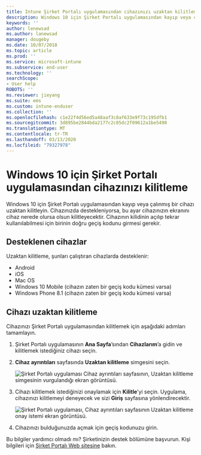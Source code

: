 ```yaml
---
title: Intune Şirket Portalı uygulamasından cihazınızı uzaktan kilitleme
description: Windows 10 için Şirket Portalı uygulamasından kayıp veya çalınmış bir cihazı uzaktan kilitleme
keywords: ''
author: lenewsad
ms.author: lanewsad
manager: dougeby
ms.date: 10/07/2018
ms.topic: article
ms.prod: ''
ms.service: microsoft-intune
ms.subservice: end-user
ms.technology: ''
searchScope:
- User help
ROBOTS: ''
ms.reviewer: jieyang
ms.suite: ems
ms.custom: intune-enduser
ms.collection: ''
ms.openlocfilehash: c1e22f4d56ed5a48aaf3c8af633e9f73c195dfb1
ms.sourcegitcommit: 3d895be2844bda2177c2c85dc2f09612a1be5490
ms.translationtype: MT
ms.contentlocale: tr-TR
ms.lasthandoff: 03/13/2020
ms.locfileid: "79327978"
---
```

# <a name="lock-your-device-from-the-company-portal-app-for-windows-10"></a>Windows 10 için Şirket Portalı uygulamasından cihazınızı kilitleme

Windows 10 için Şirket Portalı uygulamasından kayıp veya çalınmış bir cihazı uzaktan kilitleyin. Cihazınızda destekleniyorsa, bu ayar cihazınızın ekranını cihaz nerede olursa olsun kilitleyecektir. Cihazının kilidinin açılıp tekrar kullanılabilmesi için birinin doğru geçiş kodunu girmesi gerekir.

## <a name="supported-devices"></a>Desteklenen cihazlar

Uzaktan kilitleme, şunları çalıştıran cihazlarda desteklenir:  

* Android
* iOS
* Mac OS
* Windows 10 Mobile (cihazın zaten bir geçiş kodu kümesi varsa)
* Windows Phone 8.1 (cihazın zaten bir geçiş kodu kümesi varsa) 
  
## <a name="remote-lock-device"></a>Cihazı uzaktan kilitleme
Cihazınızı Şirket Portalı uygulamasından kilitlemek için aşağıdaki adımları tamamlayın.  

1. Şirket Portalı uygulamasının **Ana Sayfa**’sından **Cihazlarım**’a gidin ve kilitlemek istediğiniz cihazı seçin.

2. **Cihaz ayrıntıları** sayfasında **Uzaktan kilitleme** simgesini seçin.  


   ![Şirket Portalı uygulaması Cihaz ayrıntıları sayfasının, Uzaktan kilitleme simgesinin vurgulandığı ekran görüntüsü.](./media/1804_remote_lock_Windows_CPapp_05.png)  

3. Cihazı kilitlemek istediğinizi onaylamak için **Kilitle**’yi seçin. Uygulama, cihazınızı kilitlemeyi deneyecek ve sizi **Giriş** sayfasına yönlendirecektir.  


   ![Şirket Portalı uygulaması, Cihaz ayrıntıları sayfasının Uzaktan kilitleme onay istemi ekran görüntüsü.](./media/1804_remote_lock_Windows_CPapp_06.png)  

4. Cihazınızı bulduğunuzda açmak için geçiş kodunuzu girin.  

Bu bilgiler yardımcı olmadı mı? Şirketinizin destek bölümüne başvurun. Kişi bilgileri için [Şirket Portalı Web sitesine](https://go.microsoft.com/fwlink/?linkid=2010980) bakın.
